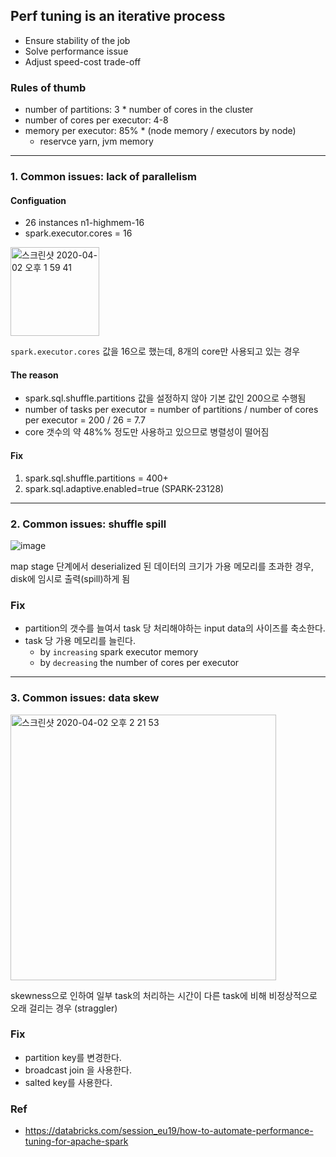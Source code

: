 ## Perf tuning is an iterative process

- Ensure stability of the job
- Solve performance issue
- Adjust speed-cost trade-off

### Rules of thumb
- number of partitions: 3 * number of cores in the cluster
- number of cores per executor: 4-8
- memory per executor: 85% * (node memory / executors by node)
  - reservce yarn, jvm memory

---

### 1. Common issues: lack of parallelism

#### Configuation
- 26 instances n1-highmem-16
- spark.executor.cores = 16
<img width="142" alt="스크린샷 2020-04-02 오후 1 59 41" src="https://user-images.githubusercontent.com/13671946/78212399-8d4ca080-74ea-11ea-9c50-d6683650fda0.png">

`spark.executor.cores` 값을 16으로 했는데, 8개의 core만 사용되고 있는 경우

#### The reason
- spark.sql.shuffle.partitions 값을 설정하지 않아 기본 값인 200으로 수행됨
- number of tasks per executor = number of partitions / number of cores per executor = 200 / 26 = 7.7
- core 갯수의 약 48%% 정도만 사용하고 있으므로 병렬성이 떨어짐


#### Fix
1. spark.sql.shuffle.partitions = 400+
2. spark.sql.adaptive.enabled=true (SPARK-23128)

---

### 2. Common issues: shuffle spill
![image](https://user-images.githubusercontent.com/13671946/78213289-398f8680-74ed-11ea-9049-bb3efba21faf.png)

map stage 단계에서 deserialized 된 데이터의 크기가 가용 메모리를 초과한 경우, disk에 임시로 출력(spill)하게 됨



### Fix
- partition의 갯수를 늘여서 task 당 처리해야하는 input data의 사이즈를 축소한다.
- task 당 가용 메모리를 늘린다.
  - by `increasing` spark executor memory
  - by `decreasing` the number of cores per executor

---

### 3. Common issues: data skew
<img width="425" alt="스크린샷 2020-04-02 오후 2 21 53" src="https://user-images.githubusercontent.com/13671946/78213509-d6522400-74ed-11ea-998e-eca2994a2bf8.png">

skewness으로 인하여 일부 task의 처리하는 시간이 다른 task에 비해 비정상적으로 오래 걸리는 경우 (straggler)

### Fix
- partition key를 변경한다. 
- broadcast join 을 사용한다.
- salted key를 사용한다. 



### Ref
- https://databricks.com/session_eu19/how-to-automate-performance-tuning-for-apache-spark
